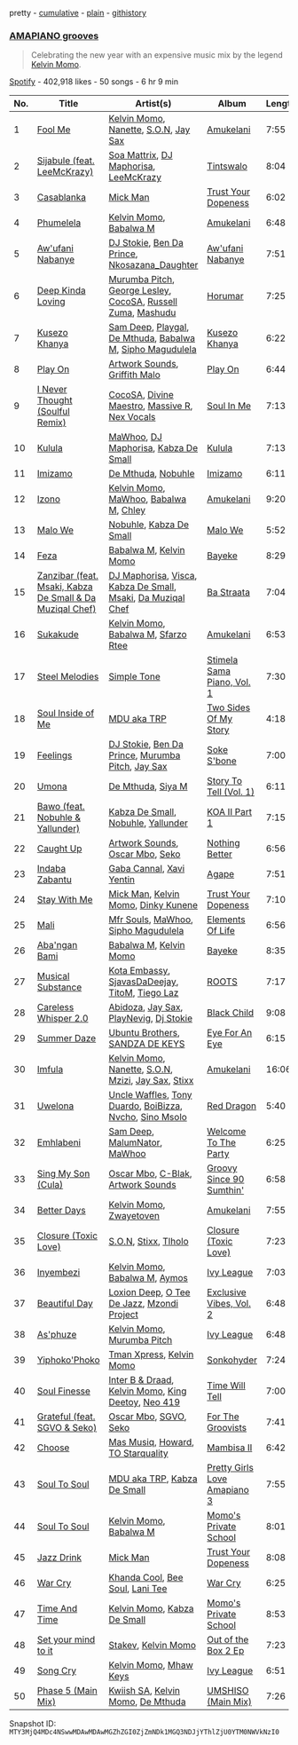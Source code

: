 pretty - [cumulative](/playlists/cumulative/37i9dQZF1DX5mILnBJLA26.md) - [plain](/playlists/plain/37i9dQZF1DX5mILnBJLA26) - [githistory](https://github.githistory.xyz/mackorone/spotify-playlist-archive/blob/main/playlists/plain/37i9dQZF1DX5mILnBJLA26)

### [AMAPIANO grooves](https://open.spotify.com/playlist/37i9dQZF1DX5mILnBJLA26)

> Celebrating the new year with an expensive music mix by the legend <a href="https://open.spotify.com/artist/4VlxI0WKDh7HFgHjXcfj6v?si=\-67vqDUYSwCGJk\_73lApbw">Kelvin Momo</a>.

[Spotify](https://open.spotify.com/user/spotify) - 402,918 likes - 50 songs - 6 hr 9 min

| No. | Title | Artist(s) | Album | Length |
|---|---|---|---|---|
| 1 | [Fool Me](https://open.spotify.com/track/1X1IDV1HeEMqpPkKnt1Srx) | [Kelvin Momo](https://open.spotify.com/artist/4VlxI0WKDh7HFgHjXcfj6v), [Nanette](https://open.spotify.com/artist/3oOAMuUj7cH3RIsLCyYVD1), [S.O.N](https://open.spotify.com/artist/0I5rNJv2Bldivd8UjTGlQ6), [Jay Sax](https://open.spotify.com/artist/2QLRzMotnSVwPw8iXdsVPC) | [Amukelani](https://open.spotify.com/album/2mNIgnRjel4NFdeE5w75eO) | 7:55 |
| 2 | [Sijabule \(feat\. LeeMcKrazy\)](https://open.spotify.com/track/2Jtr1qg8L9vaIzvDeoZM4d) | [Soa Mattrix](https://open.spotify.com/artist/1GH6EGidwzL60gzvHscBHH), [DJ Maphorisa](https://open.spotify.com/artist/0mMqD2uqwvCjFvlzo6ayGi), [LeeMcKrazy](https://open.spotify.com/artist/5vFGtc23dtvt3f7FSK7vtg) | [Tintswalo](https://open.spotify.com/album/3fP8voyvyaUZWxZrOVisez) | 8:04 |
| 3 | [Casablanka](https://open.spotify.com/track/6UMhO7jss6p3SbLejDmHi5) | [Mick Man](https://open.spotify.com/artist/2qyayQizFjGigmZVrwyuf9) | [Trust Your Dopeness](https://open.spotify.com/album/65JgAVYJoOV1L17meyLO6K) | 6:02 |
| 4 | [Phumelela](https://open.spotify.com/track/2taxU3fZHbDBglLazyNmDc) | [Kelvin Momo](https://open.spotify.com/artist/4VlxI0WKDh7HFgHjXcfj6v), [Babalwa M](https://open.spotify.com/artist/0dUHzfa2msKEpMevzsdwqG) | [Amukelani](https://open.spotify.com/album/2mNIgnRjel4NFdeE5w75eO) | 6:48 |
| 5 | [Aw'ufani Nabanye](https://open.spotify.com/track/2iR0mXh8lpo3TK3ot8MBua) | [DJ Stokie](https://open.spotify.com/artist/1lDWyPzSZOqP5jfZNm5lLI), [Ben Da Prince](https://open.spotify.com/artist/0Ci6FRYVax5ZNIUdZzpiLv), [Nkosazana\_Daughter](https://open.spotify.com/artist/2KFBgdGWpDd7guvNqILGoE) | [Aw'ufani Nabanye](https://open.spotify.com/album/7AL2HQOR0b6E7GMONp2m6P) | 7:51 |
| 6 | [Deep Kinda Loving](https://open.spotify.com/track/3k8ylLCchO77lrgytAU6QO) | [Murumba Pitch](https://open.spotify.com/artist/3cd7plsjSmDdQ0oHESYHC4), [George Lesley](https://open.spotify.com/artist/1b4XcTXxb48CLaCUCAFWhL), [CocoSA](https://open.spotify.com/artist/0bLlqsMSB60BBRtsqcap0j), [Russell Zuma](https://open.spotify.com/artist/0juy2RagFC1qDPlMhEkepe), [Mashudu](https://open.spotify.com/artist/0vZNKz7Pn611D2LBHsSo3R) | [Horumar](https://open.spotify.com/album/5DKK3bppRikBo6LJtsoVWU) | 7:25 |
| 7 | [Kusezo Khanya](https://open.spotify.com/track/1LB6HHcswEA8yee4z10rbJ) | [Sam Deep](https://open.spotify.com/artist/46R9PUVbIOMjSUtMsQZbQq), [Playgal](https://open.spotify.com/artist/3oABw7Ka6WCD8V0yW319Uy), [De Mthuda](https://open.spotify.com/artist/1w2P5nNsO5W7FYq2Oui0cM), [Babalwa M](https://open.spotify.com/artist/0dUHzfa2msKEpMevzsdwqG), [Sipho Magudulela](https://open.spotify.com/artist/34gZK9MCSnKzdcGbG74cXb) | [Kusezo Khanya](https://open.spotify.com/album/2awCDFLxROxbnstivDhlxO) | 6:22 |
| 8 | [Play On](https://open.spotify.com/track/5u8yhYLFMy3wa6CWgdK49R) | [Artwork Sounds](https://open.spotify.com/artist/0OxQiJ0uuDuuQ3dqkIbjwR), [Griffith Malo](https://open.spotify.com/artist/7vGuZA9Daaxax0dCGsqchQ) | [Play On](https://open.spotify.com/album/6dwEaJjfRgRvkGA85sSgvZ) | 6:44 |
| 9 | [I Never Thought \(Soulful Remix\)](https://open.spotify.com/track/0OM8CxsdhxnRidlrc1Z1nM) | [CocoSA](https://open.spotify.com/artist/0bLlqsMSB60BBRtsqcap0j), [Divine Maestro](https://open.spotify.com/artist/5MSnPn1osPJQns6QQA2NvE), [Massive R](https://open.spotify.com/artist/1CnxaxpA4ZAt9NKClbv7Tc), [Nex Vocals](https://open.spotify.com/artist/1uGko7NHvYPhtlKK38QI9V) | [Soul In Me](https://open.spotify.com/album/6zbapu2HiXeMQ7DS4JrUNe) | 7:13 |
| 10 | [Kulula](https://open.spotify.com/track/1FBzFZKTutmVoQuQCfVfCW) | [MaWhoo](https://open.spotify.com/artist/5kwZB1xNLgB3lln1JGS2B9), [DJ Maphorisa](https://open.spotify.com/artist/0mMqD2uqwvCjFvlzo6ayGi), [Kabza De Small](https://open.spotify.com/artist/1bNjWBFWsAAzZSR59lRdpR) | [Kulula](https://open.spotify.com/album/1e7GrDryHmiOYXIJB6p7Vu) | 7:13 |
| 11 | [Imizamo](https://open.spotify.com/track/3vwTnyL9xQJUKuXKlVUJJm) | [De Mthuda](https://open.spotify.com/artist/1w2P5nNsO5W7FYq2Oui0cM), [Nobuhle](https://open.spotify.com/artist/4PmzNF4U54l7yVubziJ10U) | [Imizamo](https://open.spotify.com/album/5OCUqmbuYPsIqIHCzdv9dk) | 6:11 |
| 12 | [Izono](https://open.spotify.com/track/4BIGl9cDzyw1znsjRytGLd) | [Kelvin Momo](https://open.spotify.com/artist/4VlxI0WKDh7HFgHjXcfj6v), [MaWhoo](https://open.spotify.com/artist/5kwZB1xNLgB3lln1JGS2B9), [Babalwa M](https://open.spotify.com/artist/0dUHzfa2msKEpMevzsdwqG), [Chley](https://open.spotify.com/artist/7HpriU9gAJThxAfPfXpZ6N) | [Amukelani](https://open.spotify.com/album/2mNIgnRjel4NFdeE5w75eO) | 9:20 |
| 13 | [Malo We](https://open.spotify.com/track/3iBYAtES80y9eyhs2bzsrp) | [Nobuhle](https://open.spotify.com/artist/2SuwWqS2g4w2GSE4lxD1UM), [Kabza De Small](https://open.spotify.com/artist/1bNjWBFWsAAzZSR59lRdpR) | [Malo We](https://open.spotify.com/album/6GOuQjroRW0vd0kAR8Dfhx) | 5:52 |
| 14 | [Feza](https://open.spotify.com/track/7jhSKxMnknrkyu01BlOtYe) | [Babalwa M](https://open.spotify.com/artist/0dUHzfa2msKEpMevzsdwqG), [Kelvin Momo](https://open.spotify.com/artist/4VlxI0WKDh7HFgHjXcfj6v) | [Bayeke](https://open.spotify.com/album/2viWsoqAXIout01JkoODrz) | 8:29 |
| 15 | [Zanzibar \(feat\. Msaki, Kabza De Small & Da Muziqal Chef\)](https://open.spotify.com/track/5aaLWQQEJmknVRAzMwHcWj) | [DJ Maphorisa](https://open.spotify.com/artist/0mMqD2uqwvCjFvlzo6ayGi), [Visca](https://open.spotify.com/artist/4Ijr6oNjLibby38inghdKO), [Kabza De Small](https://open.spotify.com/artist/1bNjWBFWsAAzZSR59lRdpR), [Msaki](https://open.spotify.com/artist/5Oj5jQ98vsoHeIGqCS9Dfq), [Da Muziqal Chef](https://open.spotify.com/artist/25uuaH9QdKIygoWTDzKuve) | [Ba Straata](https://open.spotify.com/album/0q5jxlUjZpr0Nrn07xStTq) | 7:04 |
| 16 | [Sukakude](https://open.spotify.com/track/4FEi7i9oDxDzcYbx53IHwq) | [Kelvin Momo](https://open.spotify.com/artist/4VlxI0WKDh7HFgHjXcfj6v), [Babalwa M](https://open.spotify.com/artist/0dUHzfa2msKEpMevzsdwqG), [Sfarzo Rtee](https://open.spotify.com/artist/2kzWkuJM5Na5hINP7akcJj) | [Amukelani](https://open.spotify.com/album/2mNIgnRjel4NFdeE5w75eO) | 6:53 |
| 17 | [Steel Melodies](https://open.spotify.com/track/2SHMe2F4kxxOQUirWDfKoG) | [Simple Tone](https://open.spotify.com/artist/2Uxxw8aeu2mm55WjtLnIS9) | [Stimela Sama Piano, Vol\. 1](https://open.spotify.com/album/6AR3zZ1fgYxc8BgLYA7l4a) | 7:30 |
| 18 | [Soul Inside of Me](https://open.spotify.com/track/6OUGKm3LaZ53xqg1PW2zuN) | [MDU aka TRP](https://open.spotify.com/artist/6chuSYrZG5i9GbSW5DdNWR) | [Two Sides Of My Story](https://open.spotify.com/album/3TbGpzITSbpo1X1tmJmVWY) | 4:18 |
| 19 | [Feelings](https://open.spotify.com/track/5zzr3IUeWD389PF1rMkyg6) | [DJ Stokie](https://open.spotify.com/artist/1lDWyPzSZOqP5jfZNm5lLI), [Ben Da Prince](https://open.spotify.com/artist/0Ci6FRYVax5ZNIUdZzpiLv), [Murumba Pitch](https://open.spotify.com/artist/3cd7plsjSmDdQ0oHESYHC4), [Jay Sax](https://open.spotify.com/artist/49PSjboiCORS9eG1nZorSJ) | [Soke S'bone](https://open.spotify.com/album/5ODDUJ9lDigzrEaiY2sSeP) | 7:00 |
| 20 | [Umona](https://open.spotify.com/track/3NcmigdsxeYMJ0PM9R2OEY) | [De Mthuda](https://open.spotify.com/artist/1w2P5nNsO5W7FYq2Oui0cM), [Siya M](https://open.spotify.com/artist/5X2ysQc53UXDn9w08kWEx4) | [Story To Tell \(Vol\. 1\)](https://open.spotify.com/album/0cX18bEmRjJh5Mry7Y7lPS) | 6:11 |
| 21 | [Bawo \(feat\. Nobuhle & Yallunder\)](https://open.spotify.com/track/07en10Hr3ogc2v81rBrGE2) | [Kabza De Small](https://open.spotify.com/artist/1bNjWBFWsAAzZSR59lRdpR), [Nobuhle](https://open.spotify.com/artist/4PmzNF4U54l7yVubziJ10U), [Yallunder](https://open.spotify.com/artist/4TT5ne6u5XRUIhTUKhZyOo) | [KOA II Part 1](https://open.spotify.com/album/3DbMb03o8Wu2BCipvcdw7q) | 7:15 |
| 22 | [Caught Up](https://open.spotify.com/track/0dImrL9HH7Chcddalucdh0) | [Artwork Sounds](https://open.spotify.com/artist/0OxQiJ0uuDuuQ3dqkIbjwR), [Oscar Mbo](https://open.spotify.com/artist/6rPG97md3RdzwNc1eJQQNX), [Seko](https://open.spotify.com/artist/5voST4nl3FF9Gx0ZWngrvN) | [Nothing Better](https://open.spotify.com/album/2JAVdsH5j8Cn2VVj7Pluz2) | 6:56 |
| 23 | [Indaba Zabantu](https://open.spotify.com/track/1MrvfD9Vym9hIjmE08PUxj) | [Gaba Cannal](https://open.spotify.com/artist/2Hj2zBCjnAnmLmNIyjuMGo), [Xavi Yentin](https://open.spotify.com/artist/0U5l0WXjQQqQYmDpeI0zZO) | [Agape](https://open.spotify.com/album/7Bcr8pOctXSlKR4Ah0jgmp) | 7:51 |
| 24 | [Stay With Me](https://open.spotify.com/track/0FopiozES3wDRbm3UKCust) | [Mick Man](https://open.spotify.com/artist/2qyayQizFjGigmZVrwyuf9), [Kelvin Momo](https://open.spotify.com/artist/4VlxI0WKDh7HFgHjXcfj6v), [Dinky Kunene](https://open.spotify.com/artist/40rNjx0M8iAB9kwQB3h1oI) | [Trust Your Dopeness](https://open.spotify.com/album/65JgAVYJoOV1L17meyLO6K) | 7:10 |
| 25 | [Mali](https://open.spotify.com/track/1HDiOIpmt6zpmOfRA6njJQ) | [Mfr Souls](https://open.spotify.com/artist/6oVuIgUWHJFOGb26gVuGsX), [MaWhoo](https://open.spotify.com/artist/5kwZB1xNLgB3lln1JGS2B9), [Sipho Magudulela](https://open.spotify.com/artist/34gZK9MCSnKzdcGbG74cXb) | [Elements Of Life](https://open.spotify.com/album/6VjiaAwqF38uIlSlcZqwVQ) | 6:56 |
| 26 | [Aba'ngan Bami](https://open.spotify.com/track/58QCkOq4tlPxpNKsUaDXua) | [Babalwa M](https://open.spotify.com/artist/0dUHzfa2msKEpMevzsdwqG), [Kelvin Momo](https://open.spotify.com/artist/4VlxI0WKDh7HFgHjXcfj6v) | [Bayeke](https://open.spotify.com/album/2viWsoqAXIout01JkoODrz) | 8:35 |
| 27 | [Musical Substance](https://open.spotify.com/track/2j9ZKK7BAzE2LCEuozUhSP) | [Kota Embassy](https://open.spotify.com/artist/3LIjRpCZ2elJjOBvrh2E53), [SjavasDaDeejay](https://open.spotify.com/artist/7LkCT07miUMz6JlKRqi3v0), [TitoM](https://open.spotify.com/artist/5eYSqn4LCXLgIFYR4qOZ1k), [Tiego Laz](https://open.spotify.com/artist/77JQb5HNIyfKCx89KvCvOV) | [ROOTS](https://open.spotify.com/album/3ESQa4wnv7uI6HxdvkIJR6) | 7:17 |
| 28 | [Careless Whisper 2.0](https://open.spotify.com/track/7tKy77kQgs8PNov9rjGAwX) | [Abidoza](https://open.spotify.com/artist/1Ck3UYsoNkZ63PLY8yZR33), [Jay Sax](https://open.spotify.com/artist/2QLRzMotnSVwPw8iXdsVPC), [PlayNevig](https://open.spotify.com/artist/74fbKfDoBpM8R7xy0l8NAM), [Dj Stokie](https://open.spotify.com/artist/6IvjsgliFY2J6lar0WRn5a) | [Black Child](https://open.spotify.com/album/1mynh8Kvb4TyqRzXUWinGe) | 9:08 |
| 29 | [Summer Daze](https://open.spotify.com/track/7hnhXwU95ESN8e6G3uFOoW) | [Ubuntu Brothers](https://open.spotify.com/artist/0PdeZ9VNbhhfQMSpMfZnLi), [SANDZA DE KEYS](https://open.spotify.com/artist/2dscIFpYgVCPAny5PFPFP9) | [Eye For An Eye](https://open.spotify.com/album/5MBBI24M0HBCGQiTHrQXfi) | 6:15 |
| 30 | [Imfula](https://open.spotify.com/track/5PNJieSonc6GqnSEGxIJYb) | [Kelvin Momo](https://open.spotify.com/artist/4VlxI0WKDh7HFgHjXcfj6v), [Nanette](https://open.spotify.com/artist/3oOAMuUj7cH3RIsLCyYVD1), [S.O.N](https://open.spotify.com/artist/0I5rNJv2Bldivd8UjTGlQ6), [Mzizi](https://open.spotify.com/artist/68H3nOS0Jt2mK3wB6OzeF9), [Jay Sax](https://open.spotify.com/artist/2QLRzMotnSVwPw8iXdsVPC), [Stixx](https://open.spotify.com/artist/3bKZO7O4T6fTjz4UCwrXEt) | [Amukelani](https://open.spotify.com/album/2mNIgnRjel4NFdeE5w75eO) | 16:06 |
| 31 | [Uwelona](https://open.spotify.com/track/13CMziGlLBO6ki28aRSbIs) | [Uncle Waffles](https://open.spotify.com/artist/68McnNC9twEtiynOAJRRgZ), [Tony Duardo](https://open.spotify.com/artist/6qF0eiWwQF073J1MuVFs5z), [BoiBizza](https://open.spotify.com/artist/1eEtFWkyKW60yUyVwvAeuR), [Nvcho](https://open.spotify.com/artist/3W0DeGwe5EHJwydiL6ECaC), [Sino Msolo](https://open.spotify.com/artist/5zvuXUYTvZczhbPG9HZRYI) | [Red Dragon](https://open.spotify.com/album/4hp4kE78ErBKlKdS4iwnhQ) | 5:40 |
| 32 | [Emhlabeni](https://open.spotify.com/track/30a2R2XCznDjLAVX1CmdQt) | [Sam Deep](https://open.spotify.com/artist/46R9PUVbIOMjSUtMsQZbQq), [MalumNator](https://open.spotify.com/artist/25IVkspnS4ZKKxGVyOgVnK), [MaWhoo](https://open.spotify.com/artist/5kwZB1xNLgB3lln1JGS2B9) | [Welcome To The Party](https://open.spotify.com/album/7CZsavnt6vFWPkk8KntzjO) | 6:25 |
| 33 | [Sing My Son \(Cula\)](https://open.spotify.com/track/6Jrk953d3ekyds0pGkK3aW) | [Oscar Mbo](https://open.spotify.com/artist/6rPG97md3RdzwNc1eJQQNX), [C\-Blak](https://open.spotify.com/artist/4ipkannhwnGj4uU4q5UUS5), [Artwork Sounds](https://open.spotify.com/artist/0OxQiJ0uuDuuQ3dqkIbjwR) | [Groovy Since 90 Sumthin'](https://open.spotify.com/album/6RICRX15ckBZRTkleAgyPX) | 6:58 |
| 34 | [Better Days](https://open.spotify.com/track/3OZKKgsacxHZIzgK9r1BJR) | [Kelvin Momo](https://open.spotify.com/artist/4VlxI0WKDh7HFgHjXcfj6v), [Zwayetoven](https://open.spotify.com/artist/3iw79FjeZRNqeD8JkREr3j) | [Amukelani](https://open.spotify.com/album/2mNIgnRjel4NFdeE5w75eO) | 7:55 |
| 35 | [Closure \(Toxic Love\)](https://open.spotify.com/track/1w0uFMuExsoR4oAJhKch76) | [S.O.N](https://open.spotify.com/artist/2Uh2YSht6hyKGPmIHn2Kt6), [Stixx](https://open.spotify.com/artist/3bKZO7O4T6fTjz4UCwrXEt), [Tlholo](https://open.spotify.com/artist/4eFebdeMS1SsCjb3Wi3Kqr) | [Closure \(Toxic Love\)](https://open.spotify.com/album/4FAAjnls8u5Ognhopdxreq) | 7:23 |
| 36 | [Inyembezi](https://open.spotify.com/track/6oqzsWXndalljWVeU2MjDq) | [Kelvin Momo](https://open.spotify.com/artist/4VlxI0WKDh7HFgHjXcfj6v), [Babalwa M](https://open.spotify.com/artist/0dUHzfa2msKEpMevzsdwqG), [Aymos](https://open.spotify.com/artist/3xXIOO328Ieh0PWOcxivjL) | [Ivy League](https://open.spotify.com/album/3H2eycTSwpPa0mGpacbyn6) | 7:03 |
| 37 | [Beautiful Day](https://open.spotify.com/track/450atUpNC02aOy9TYBQFz0) | [Loxion Deep](https://open.spotify.com/artist/00VOiNZPqj46lxEU1kqwhg), [O Tee De Jazz](https://open.spotify.com/artist/6465Ol4ldQ0nZVm2MS7CVA), [Mzondi Project](https://open.spotify.com/artist/5RWfbt0cVra9Tdli0Dbkdk) | [Exclusive Vibes, Vol\. 2](https://open.spotify.com/album/3s4oCJXk4n7uflJ6LEYfip) | 6:48 |
| 38 | [As'phuze](https://open.spotify.com/track/4ctVumR58jwwArcG5mzBVe) | [Kelvin Momo](https://open.spotify.com/artist/4VlxI0WKDh7HFgHjXcfj6v), [Murumba Pitch](https://open.spotify.com/artist/3cd7plsjSmDdQ0oHESYHC4) | [Ivy League](https://open.spotify.com/album/3H2eycTSwpPa0mGpacbyn6) | 6:48 |
| 39 | [Yiphoko'Phoko](https://open.spotify.com/track/6JYle9yWoiSQVNZgA4Y0Mk) | [Tman Xpress](https://open.spotify.com/artist/6Wqpl1YTjgy5TiTluzFzjx), [Kelvin Momo](https://open.spotify.com/artist/4VlxI0WKDh7HFgHjXcfj6v) | [Sonkohyder](https://open.spotify.com/album/14JnywSt3u37hM4WiqDf9J) | 7:24 |
| 40 | [Soul Finesse](https://open.spotify.com/track/5tes9vdqE9VjmShuAWFAeJ) | [Inter B & Draad](https://open.spotify.com/artist/0Hf0OBTv0Ly6zhQDM0m7bn), [Kelvin Momo](https://open.spotify.com/artist/4VlxI0WKDh7HFgHjXcfj6v), [King Deetoy](https://open.spotify.com/artist/4gk96iqLwnvHkmwZ4vbcEx), [Neo 419](https://open.spotify.com/artist/7lCORN3w5d8L0IpDNEiC92) | [Time Will Tell](https://open.spotify.com/album/6TnVZHY4rHA2FhgxvVqWFg) | 7:00 |
| 41 | [Grateful \(feat\. SGVO & Seko\)](https://open.spotify.com/track/3nBExw3oO6SjqtaAYzLbaE) | [Oscar Mbo](https://open.spotify.com/artist/6rPG97md3RdzwNc1eJQQNX), [SGVO](https://open.spotify.com/artist/479FU7Z02AG01paQ7HVs4s), [Seko](https://open.spotify.com/artist/5voST4nl3FF9Gx0ZWngrvN) | [For The Groovists](https://open.spotify.com/album/0E3vtqZ8qIXu5bEDBbze8i) | 7:41 |
| 42 | [Choose](https://open.spotify.com/track/0lWjQHkG7yal9Ze44SmqvK) | [Mas Musiq](https://open.spotify.com/artist/3fdFRgy3GmfiWQqeKbmFS8), [Howard](https://open.spotify.com/artist/0aP1ZzvGhXjejlBmy1Gk6G), [TO Starquality](https://open.spotify.com/artist/34RwSIfWKAwRdIq6cdYnZv) | [Mambisa II](https://open.spotify.com/album/09ZgSpJTbd3Tju85lhz924) | 6:42 |
| 43 | [Soul To Soul](https://open.spotify.com/track/0BToLvCZ8ugXpiW36zsNeg) | [MDU aka TRP](https://open.spotify.com/artist/6chuSYrZG5i9GbSW5DdNWR), [Kabza De Small](https://open.spotify.com/artist/1bNjWBFWsAAzZSR59lRdpR) | [Pretty Girls Love Amapiano 3](https://open.spotify.com/album/146q0y486NGHs9Nu6wjl9A) | 7:55 |
| 44 | [Soul To Soul](https://open.spotify.com/track/6r5ke34zVTYuCW3uuE153z) | [Kelvin Momo](https://open.spotify.com/artist/4VlxI0WKDh7HFgHjXcfj6v), [Babalwa M](https://open.spotify.com/artist/0dUHzfa2msKEpMevzsdwqG) | [Momo's Private School](https://open.spotify.com/album/4ppJgnUqEaGcX5BKH42SOZ) | 8:01 |
| 45 | [Jazz Drink](https://open.spotify.com/track/3EfQu59PRyEMzaztlSlkEz) | [Mick Man](https://open.spotify.com/artist/2qyayQizFjGigmZVrwyuf9) | [Trust Your Dopeness](https://open.spotify.com/album/65JgAVYJoOV1L17meyLO6K) | 8:08 |
| 46 | [War Cry](https://open.spotify.com/track/31VEsb46cSFyV7JJgomnwx) | [Khanda Cool](https://open.spotify.com/artist/2gNazZ8Iv0fik5UfAARgff), [Bee Soul](https://open.spotify.com/artist/1O08xfX5vJUIXX1kouo7bF), [Lani Tee](https://open.spotify.com/artist/794GLCvOulebbWa19fPiEi) | [War Cry](https://open.spotify.com/album/7pXD9WP87sjqCiIhn4rUt9) | 6:25 |
| 47 | [Time And Time](https://open.spotify.com/track/0UBCogS9IL8trPZjKsPphX) | [Kelvin Momo](https://open.spotify.com/artist/4VlxI0WKDh7HFgHjXcfj6v), [Kabza De Small](https://open.spotify.com/artist/1bNjWBFWsAAzZSR59lRdpR) | [Momo's Private School](https://open.spotify.com/album/4ppJgnUqEaGcX5BKH42SOZ) | 8:53 |
| 48 | [Set your mind to it](https://open.spotify.com/track/6vSCAq691Zs3usELCLC9zQ) | [Stakev](https://open.spotify.com/artist/4jLJYvyzKcFdJORv6coLiw), [Kelvin Momo](https://open.spotify.com/artist/0HvJC7MV4zqlSJlsVNiPvt) | [Out of the Box 2 Ep](https://open.spotify.com/album/4d727q2Yfr9bXjfExPK3HR) | 7:23 |
| 49 | [Song Cry](https://open.spotify.com/track/4TqVIgEPZ8ObQXSYPbXvZj) | [Kelvin Momo](https://open.spotify.com/artist/4VlxI0WKDh7HFgHjXcfj6v), [Mhaw Keys](https://open.spotify.com/artist/653Y1k21jYNqD7XY4lszrK) | [Ivy League](https://open.spotify.com/album/3H2eycTSwpPa0mGpacbyn6) | 6:51 |
| 50 | [Phase 5 \(Main Mix\)](https://open.spotify.com/track/0rtXhWV2XlxzKXpVCCSvc1) | [Kwiish SA](https://open.spotify.com/artist/2J1TbsWFTYT0LHNSX897xS), [Kelvin Momo](https://open.spotify.com/artist/4VlxI0WKDh7HFgHjXcfj6v), [De Mthuda](https://open.spotify.com/artist/1w2P5nNsO5W7FYq2Oui0cM) | [UMSHISO \(Main Mix\)](https://open.spotify.com/album/27yGuVsECTyIyZzJ9Pyd0A) | 7:26 |

Snapshot ID: `MTY3MjQ4MDc4NSwwMDAwMDAwMGZhZGI0ZjZmNDk1MGQ3NDJjYThlZjU0YTM0NWVkNzI0`
